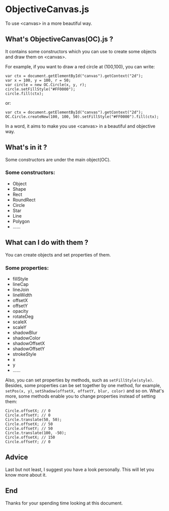 # ObjectiveCanvas.js
To use &lt;canvas&gt; in a more beautiful way.

## What's ObjectiveCanvas(OC).js ?
It contains some constructors which you can use to create some objects and draw them on &lt;canvas&gt;.

For example, if you want to draw a red circle at (100,100), you can write:
```
var ctx = document.getElementById("canvas").getContext("2d");
var x = 100, y = 100, r = 50;
var circle = new OC.Circle(x, y, r);
circle.setFillStyle("#FF0000");
circle.fill(ctx);
```
or:
```
var ctx = document.getElementById("canvas").getContext("2d");
OC.Circle.createNew(100, 100, 50).setFillStyle("#FF0000").fill(ctx);
```
In a word, it aims to make you use &lt;canvas&gt; in a beautiful and objective way. 

## What's in it ?
Some constructors are under the main object(OC).
### Some constructors:
* Object
* Shape
* Rect
* RoundRect
* Circle
* Star
* Line
* Polygon
* ......

## What can I do with them ?
You can create objects and set properties of them.
### Some properties:
* fillStyle
* lineCap
* lineJoin
* lineWidth
* offsetX
* offsetY
* opacity
* rotateDeg
* scaleX
* scaleY
* shadowBlur
* shadowColor
* shadowOffsetX
* shadowOffsetY
* strokeStyle
* x
* y
* ......

Also, you can set properties by methods, such as `setFillStyle(style)`. Besides, some properties can be set together by one method, for example, `setPos(x, y)`, `setShadow(offsetX, offsetY, blur, color)` and so on. What's more, some methods enable you to change properties instead of setting them:
```
Circle.offsetX; // 0
Circle.offsetY; // 0
Circle.translate(50, 50);
Circle.offsetX; // 50
Circle.offsetY; // 50
Circle.translate(100, -50);
Circle.offsetX; // 150
Circle.offsetY; // 0
```

## Advice
Last but not least, I suggest you have a look personally. This will let you know more about it.

## End
Thanks for your spending time looking at this document.

